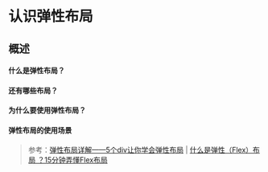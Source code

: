 # 认识弹性布局

## 概述

#### 什么是弹性布局？


#### 还有哪些布局？


#### 为什么要使用弹性布局？


#### 弹性布局的使用场景


> 参考：[弹性布局详解——5个div让你学会弹性布局](https://www.cnblogs.com/jerehedu/p/7358329.html) | [什么是弹性（Flex）布局 ？15分钟弄懂Flex布局](https://www.php.cn/css-tutorial-410706.html)
